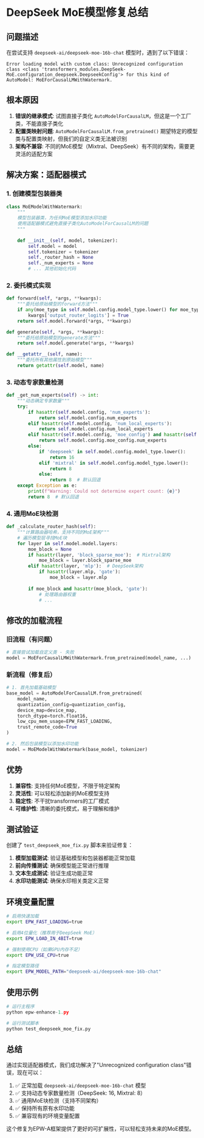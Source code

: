 # DeepSeek MoE模型修复总结

## 问题描述

在尝试支持 `deepseek-ai/deepseek-moe-16b-chat` 模型时，遇到了以下错误：

```
Error loading model with custom class: Unrecognized configuration class <class 'transformers_modules.DeepSeek-MoE.configuration_deepseek.DeepseekConfig'> for this kind of AutoModel: MoEForCausalLMWithWatermark.
```

## 根本原因

1. **错误的继承模式**: 试图直接子类化 `AutoModelForCausalLM`，但这是一个工厂类，不能直接子类化
2. **配置类映射问题**: `AutoModelForCausalLM.from_pretrained()` 期望特定的模型类与配置类映射，但我们的自定义类无法被识别
3. **架构不兼容**: 不同的MoE模型（Mixtral、DeepSeek）有不同的架构，需要更灵活的适配方案

## 解决方案：适配器模式

### 1. 创建模型包装器类

```python
class MoEModelWithWatermark:
    """
    模型包装器类，为任何MoE模型添加水印功能
    使用适配器模式避免直接子类化AutoModelForCausalLM的问题
    """
    
    def __init__(self, model, tokenizer):
        self.model = model
        self.tokenizer = tokenizer
        self._router_hash = None
        self._num_experts = None
        # ... 其他初始化代码
```

### 2. 委托模式实现

```python
def forward(self, *args, **kwargs):
    """委托给原始模型的forward方法"""
    if any(moe_type in self.model.config.model_type.lower() for moe_type in ["mixtral", "deepseek", "moe"]):
        kwargs['output_router_logits'] = True
    return self.model.forward(*args, **kwargs)

def generate(self, *args, **kwargs):
    """委托给原始模型的generate方法"""
    return self.model.generate(*args, **kwargs)

def __getattr__(self, name):
    """委托所有其他属性到原始模型"""
    return getattr(self.model, name)
```

### 3. 动态专家数量检测

```python
def _get_num_experts(self) -> int:
    """动态确定专家数量"""
    try:
        if hasattr(self.model.config, 'num_experts'):
            return self.model.config.num_experts
        elif hasattr(self.model.config, 'num_local_experts'):
            return self.model.config.num_local_experts
        elif hasattr(self.model.config, 'moe_config') and hasattr(self.model.config.moe_config, 'num_experts'):
            return self.model.config.moe_config.num_experts
        else:
            if 'deepseek' in self.model.config.model_type.lower():
                return 16
            elif 'mixtral' in self.model.config.model_type.lower():
                return 8
            else:
                return 8  # 默认回退
    except Exception as e:
        print(f"Warning: Could not determine expert count: {e}")
        return 8  # 默认回退
```

### 4. 通用MoE块检测

```python
def _calculate_router_hash(self):
    """计算路由器哈希，支持不同的MoE架构"""
    # 遍历模型层寻找MoE块
    for layer in self.model.model.layers:
        moe_block = None
        if hasattr(layer, 'block_sparse_moe'):  # Mixtral架构
            moe_block = layer.block_sparse_moe
        elif hasattr(layer, 'mlp'):  # DeepSeek架构
            if hasattr(layer.mlp, 'gate'):
                moe_block = layer.mlp
        
        if moe_block and hasattr(moe_block, 'gate'):
            # 处理路由器权重
            # ...
```

## 修改的加载流程

### 旧流程（有问题）
```python
# 直接尝试加载自定义类 - 失败
model = MoEForCausalLMWithWatermark.from_pretrained(model_name, ...)
```

### 新流程（修复后）
```python
# 1. 首先加载基础模型
base_model = AutoModelForCausalLM.from_pretrained(
    model_name,
    quantization_config=quantization_config,
    device_map=device_map,
    torch_dtype=torch.float16,
    low_cpu_mem_usage=EPW_FAST_LOADING,
    trust_remote_code=True
)

# 2. 然后包装模型以添加水印功能
model = MoEModelWithWatermark(base_model, tokenizer)
```

## 优势

1. **兼容性**: 支持任何MoE模型，不限于特定架构
2. **灵活性**: 可以轻松添加新的MoE模型支持
3. **稳定性**: 不干扰transformers的工厂模式
4. **可维护性**: 清晰的委托模式，易于理解和维护

## 测试验证

创建了 `test_deepseek_moe_fix.py` 脚本来验证修复：

1. **模型加载测试**: 验证基础模型和包装器都能正常加载
2. **前向传播测试**: 确保模型能正常进行推理
3. **文本生成测试**: 验证生成功能正常
4. **水印功能测试**: 确保水印相关类定义正常

## 环境变量配置

```bash
# 启用快速加载
export EPW_FAST_LOADING=true

# 启用4位量化（推荐用于DeepSeek MoE）
export EPW_LOAD_IN_4BIT=true

# 强制使用CPU（如果GPU内存不足）
export EPW_USE_CPU=true

# 指定模型路径
export EPW_MODEL_PATH="deepseek-ai/deepseek-moe-16b-chat"
```

## 使用示例

```python
# 运行主程序
python epw-enhance-1.py

# 运行测试脚本
python test_deepseek_moe_fix.py
```

## 总结

通过实现适配器模式，我们成功解决了"Unrecognized configuration class"错误，现在可以：

1. ✅ 正常加载 `deepseek-ai/deepseek-moe-16b-chat` 模型
2. ✅ 支持动态专家数量检测（DeepSeek: 16, Mixtral: 8）
3. ✅ 通用MoE块检测（支持不同架构）
4. ✅ 保持所有原有水印功能
5. ✅ 兼容现有的环境变量配置

这个修复为EPW-A框架提供了更好的可扩展性，可以轻松支持未来的MoE模型。 